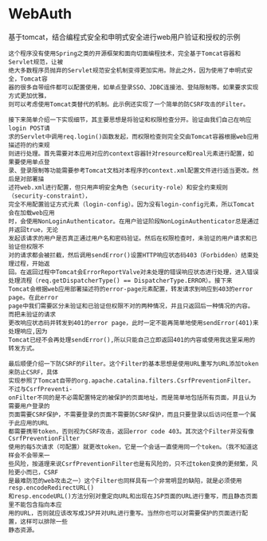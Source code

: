 # WebAuth
基于tomcat，结合编程式安全和申明式安全进行web用户验证和授权的示例

    这个程序没有使用Spring之类的开源框架和面向切面编程技术，完全基于Tomcat容器和Servlet规范，让被
    绝大多数程序员抛弃的Servlet规范安全机制变得更加实用。除此之外，因为使用了申明式安全，Tomcat容
    器的很多自带组件都可以配置使用，如单点登录SSO、JDBC连接池、登陆限制等。如果要求实现方式更加优雅，
    则可以考虑使用Tomcat类替代的机制。此示例还实现了一个简单的防CSRF攻击的Filter。

    接下来简单介绍一下实现细节，其主要思想是将验证和权限检查分开。验证由我们自己在响应login POST请
    求的Servlet中调用req.login()函数发起，而权限检查则完全交由Tomcat容器根据web应用描述符的约束规
    则进行处理。首先需要对本应用对应的context容器针对resource和real元素进行配置，如果要使用单点登
    录、登录限制等功能需要参考Tomcat文档对本程序的context.xml配置文件进行适当更改。然后是对部署描
    述符web.xml进行配置，但只用声明安全角色（security-role）和安全约束规则（security-constraint），
    完全不用配置验证方式元素（login-config）。因为没有login-config元素，所以Tomcat会在加载web应用
    时，会使用NonLoginAuthenticator。在用户验证阶段NonLoginAuthenticator总是通过并返回true，无论
    发起该请求的用户是否真正通过用户名和密码验证。然后在权限检查时，未验证的用户请求和已验证但权限不
    对的请求都会被拦截，然后调用sendError()设置HTTP响应状态码403（Forbidden）结束处理过程，开始返
    回。在返回过程中Tomcat会ErrorReportValve对未处理的错误响应状态进行处理，进入错误处理流程（req.getDispatcherType() == DispatcherType.ERROR）。接下来
    Tomcat会根据web应用部署描述符的error-page元素配置，转发请求到响应到403的error page。在此error
    page中我们需要区分未验证和已验证但权限不对的两种情况，并且只返回后一种情况的内容。而把未验证的请求
    更改响应状态码并转发到401的error page，此时一定不能再简单地使用sendError(401)来处理响应,因为
    Tomcat已经不会再处理sendError(),所以只能自己立即返回401的内容或使用我这里采用的转发方式。

    最后顺便介绍一下防CSRF的Filter。这个Filter的基本思想是使用URL重写为URL添加token来防止CSRF，具体
    实现参照了Tomcat自带的org.apache.catalina.filters.CsrfPreventionFilter。不过与CsrfPreventi-
    onFilter不同的是不必需配置特定的被保护的页面地址，而是简单地包括所有页面，并且认为需要用户登录的
    页面需要CSRF保护，不需要登录的页面不需要防CSRF保护，而且只要登录以后访问任意一个属于此应用的URL
    都需要携带token，否则视为CSRF攻击，返回error code 403。其次这个Filter并没有像CsrfPreventionFilter
    使用的每5次请求（可配置）就更改token，它是一个会话一直使用同一个token。（我不知道这样会不会带来一
    些风险，按道理来说CsrfPreventionFilter也是有风险的，只不过token变换的更频繁，风险更小而已，CSRF
    是最难防范的web攻击之一）这个Filter也同样具有一个非常明显的缺陷，就是必须使用resp.encodeRedirectURL()
    和resp.encodeURL()方法分别对重定向URL和出现在JSP页面的URL进行重写，而且静态页面里不能包含指向本应
    用的URL，否则就应该改写成JSP并对URL进行重写。当然你也可以对需要保护的页面进行配置，这样可以排除一些
    静态资源。
